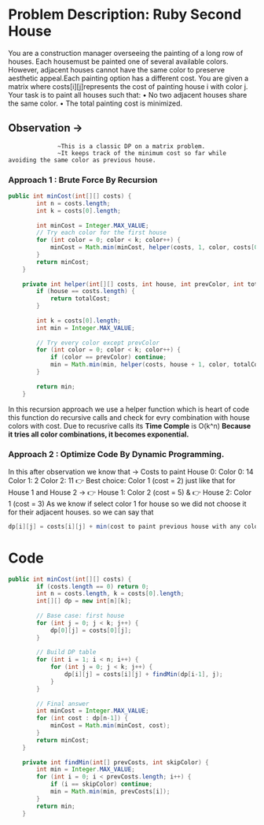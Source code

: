 #  Problem Description: Ruby Second House 
You are a construction manager overseeing the painting of a long row of houses. Each housemust be painted one of several available colors. However, adjacent houses cannot have the
same color to preserve aesthetic appeal.Each painting option has a different cost. You are given a matrix where costs[i][j]represents the cost of painting house i with color j.
Your task is to paint all houses such that:
• No two adjacent houses share the same color.
• The total painting cost is minimized.

## Observation -> 
                  ~This is a classic DP on a matrix problem.
                  ~It keeps track of the minimum cost so far while avoiding the same color as previous house.
###  Approach 1 : Brute Force By Recursion
```java
public int minCost(int[][] costs) {
        int n = costs.length;
        int k = costs[0].length;
        
        int minCost = Integer.MAX_VALUE;
        // Try each color for the first house
        for (int color = 0; color < k; color++) {
            minCost = Math.min(minCost, helper(costs, 1, color, costs[0][color]));
        }
        return minCost;
    }
    
    private int helper(int[][] costs, int house, int prevColor, int totalCost) {
        if (house == costs.length) {
            return totalCost;
        }
        
        int k = costs[0].length;
        int min = Integer.MAX_VALUE;
        
        // Try every color except prevColor
        for (int color = 0; color < k; color++) {
            if (color == prevColor) continue;
            min = Math.min(min, helper(costs, house + 1, color, totalCost + costs[house][color]));
        }
        
        return min;
    }
```
In this recursion approach we use a helper function which is heart of code this function do recursive calls and check for evry combination with house colors with cost.
Due to recusrive calls its **Time Comple** is O(k^n) **Because it tries all color combinations, it becomes exponential.**
###  Approach 2 : Optimize Code By Dynamic Programming.
In this after observation we know that -> Costs to paint House 0:
Color 0: 14
Color 1: 2
Color 2: 11
👉 Best choice: Color 1 (cost = 2)
just like that for House 1 and House 2 -> 👉 House 1: Color 2 (cost = 5) & 👉 House 2: Color 1 (cost = 3)
As we know if select color 1 for house so we did not choose it for their adjacent houses. so we can say that 
```java
dp[i][j] = costs[i][j] + min(cost to paint previous house with any color except j)
```
#  Code 
```java
public int minCost(int[][] costs) {
        if (costs.length == 0) return 0;
        int n = costs.length, k = costs[0].length;
        int[][] dp = new int[n][k];
        
        // Base case: first house
        for (int j = 0; j < k; j++) {
            dp[0][j] = costs[0][j];
        }
        
        // Build DP table
        for (int i = 1; i < n; i++) {
            for (int j = 0; j < k; j++) {
                dp[i][j] = costs[i][j] + findMin(dp[i-1], j);
            }
        }
        
        // Final answer
        int minCost = Integer.MAX_VALUE;
        for (int cost : dp[n-1]) {
            minCost = Math.min(minCost, cost);
        }
        return minCost;
    }
    
    private int findMin(int[] prevCosts, int skipColor) {
        int min = Integer.MAX_VALUE;
        for (int i = 0; i < prevCosts.length; i++) {
            if (i == skipColor) continue;
            min = Math.min(min, prevCosts[i]);
        }
        return min;
    }
```


